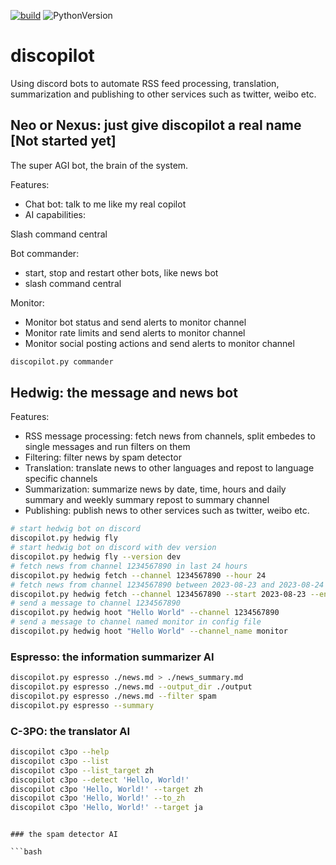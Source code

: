 [![build](https://github.com/twinko-studio/discopilot/actions/workflows/build.yml/badge.svg)](https://github.com/twinko-studio/discopilot/actions/workflows/build.yml)
![PythonVersion](https://img.shields.io/badge/python-3.9%20%7C%203.8%20%7C%203.10%20%7C%203.11-blue)

# discopilot
Using discord bots to automate RSS feed processing, translation, summarization and publishing to other services such as twitter, weibo etc.


## Neo or Nexus: just give discopilot a real name [Not started yet]

The super AGI bot, the brain of the system.

Features:

- Chat bot: talk to me like my real copilot
- AI capabilities: 

Slash command central

Bot commander:

- start, stop and restart other bots, like news bot
- slash command central

Monitor:

- Monitor bot status and send alerts to monitor channel
- Monitor rate limits and send alerts to monitor channel
- Monitor social posting actions and send alerts to monitor channel

```bash
discopilot.py commander
```

## Hedwig: the message and news bot

Features:

- RSS message processing: fetch news from channels, split embedes to single messages and run filters on them
- Filtering: filter news by spam detector
- Translation: translate news to other languages and repost to language specific channels
- Summarization: summarize news by date, time, hours and daily summary and weekly summary repost to summary channel
- Publishing: publish news to other services such as twitter, weibo etc.


```bash
# start hedwig bot on discord
discopilot.py hedwig fly 
# start hedwig bot on discord with dev version
discopilot.py hedwig fly --version dev 
# fetch news from channel 1234567890 in last 24 hours
discopilot.py hedwig fetch --channel 1234567890 --hour 24 
# fetch news from channel 1234567890 between 2023-08-23 and 2023-08-24
discopilot.py hedwig fetch --channel 1234567890 --start 2023-08-23 --end 2023-08-24 
# send a message to channel 1234567890
discopilot.py hedwig hoot "Hello World" --channel 1234567890
# send a message to channel named monitor in config file
discopilot.py hedwig hoot "Hello World" --channel_name monitor
```

### Espresso: the information summarizer AI

```bash
discopilot.py espresso ./news.md > ./news_summary.md
discopilot.py espresso ./news.md --output_dir ./output
discopilot.py espresso ./news.md --filter spam
discopilot.py espresso --summary
```

### C-3PO: the translator AI

```bash
discopilot c3po --help
discopilot c3po --list
discopilot c3po --list_target zh
discopilot c3po --detect 'Hello, World!'
discopilot c3po 'Hello, World!' --target zh
discopilot c3po 'Hello, World!' --to_zh
discopilot c3po 'Hello, World!' --target ja
```

```

### the spam detector AI

```bash
```